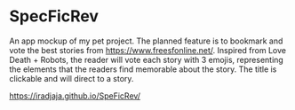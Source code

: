 # SpecFicRev

An app mockup of my pet project.
The planned feature is to bookmark and vote the best stories from https://www.freesfonline.net/.
Inspired from Love Death + Robots, the reader will vote each story with 3 emojis, representing the elements that the readers find memorable about the story.
The title is clickable and will direct to a story.

https://iradjaja.github.io/SpeFicRev/
